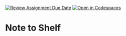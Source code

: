 [![Review Assignment Due Date](https://classroom.github.com/assets/deadline-readme-button-22041afd0340ce965d47ae6ef1cefeee28c7c493a6346c4f15d667ab976d596c.svg)](https://classroom.github.com/a/x_3ULh4W)
[![Open in Codespaces](https://classroom.github.com/assets/launch-codespace-2972f46106e565e64193e422d61a12cf1da4916b45550586e14ef0a7c637dd04.svg)](https://classroom.github.com/open-in-codespaces?assignment_repo_id=17705703)
# Note to Shelf

<!--

Create a shell script that functions as a command-line note-taking tool. This tool should help you quickly capture and organize thoughts, reminders, and tasks directly from the terminal.

## Requirements

- The script must support the following commands:
    - Add a new note: `note add "Your note text here"`
    - List all notes: `note list`
    - Search notes: `note search "keyword"`
- Implementation requirements:
    - Store notes in a text file with proper date/time stamps
    - Include error handling for all commands
    - Implement input validation
    - Add proper logging for debugging

## Testing Criteria

Your script will be tested against the following scenarios:

- Adding notes with special characters
- Proper file operations (read/write)
- Correct date/time formatting
- Search functionality accuracy
- Proper exit codes for success/failure

## Example Usage

```bash
#!/bin/bash

# Add a note
$ ./note.sh add "Schedule dentist appointment"
Note added successfully

# List all notes
$ ./note.sh list
2025-01-06 12:04:06 - Schedule dentist appointment
2025-01-06 12:05:04 - Buy groceries

# Search notes
$ ./note.sh search "dentist"
2025-01-06 12:04:06 - Schedule dentist appointment
```

## Tips and Tricks

You might find the following resources helpful for completing this assignment:

- https://www.redhat.com/en/blog/arguments-options-bash-scripts
- https://linuxhint.com/bash_append_line_to_file/
- https://linuxconfig.org/how-to-find-a-string-or-text-in-a-file-on-linux
- https://www.geeksforgeeks.org/create-timestamp-variable-in-bash-script/

-->
